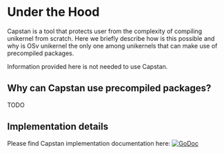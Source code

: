 # Under the Hood

Capstan is a tool that protects user from the complexity of compiling unikernel from scratch.
Here we briefly describe how is this possible and why is OSv unikernel the only one among unikernels
that can make use of precompiled packages.

Information provided here is not needed to use Capstan.


## Why can Capstan use precompiled packages?
TODO

## Implementation details
Please find Capstan implementation documentation here:
[![GoDoc](https://godoc.org/github.com/mikelangelo-project/capstan?status.svg)](https://godoc.org/github.com/mikelangelo-project/capstan)
